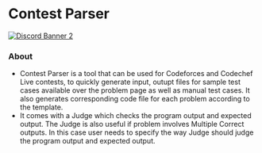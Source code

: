 # Contest Parser
<a href="https://discord.gg/HNhdsnbTb5"><img src="https://discordapp.com/api/guilds/[SERVER ID]/widget.png?style=banner2" alt="Discord Banner 2"/></a>

### About
* Contest Parser is a tool that can be used for Codeforces and Codechef Live contests, to quickly generate input, outupt files for sample test cases available over the problem page as well as manual test cases. It also generates corresponding code file for each problem according to the template.
* It comes with a Judge which checks the program output and expected output. The Judge is also useful if problem involves Multiple Correct outputs. In this case user needs to specify the way Judge should judge the program output and expected output.  
